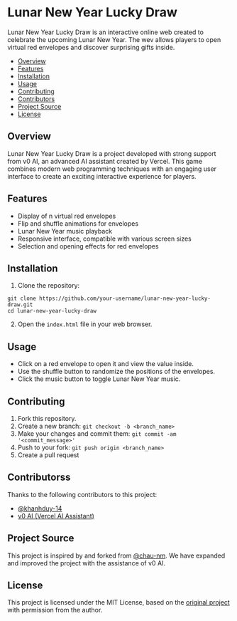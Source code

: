 # Lunar New Year Lucky Draw

Lunar New Year Lucky Draw is an interactive online web created to celebrate the upcoming Lunar New Year. The wev allows players to open virtual red envelopes and discover surprising gifts inside.

- [Overview](#overview)
- [Features](#features)
- [Installation](#installation)
- [Usage](#usage)
- [Contributing](#contributing)
- [Contributors](#contributors)
- [Project Source](#project-source)
- [License](#license)


## Overview

Lunar New Year Lucky Draw is a project developed with strong support from v0 AI, an advanced AI assistant created by Vercel. This game combines modern web programming techniques with an engaging user interface to create an exciting interactive experience for players.

## Features

- Display of n virtual red envelopes
- Flip and shuffle animations for envelopes
- Lunar New Year music playback
- Responsive interface, compatible with various screen sizes
- Selection and opening effects for red envelopes


## Installation

1. Clone the repository:

```shellscript
git clone https://github.com/your-username/lunar-new-year-lucky-draw.git
cd lunar-new-year-lucky-draw
```


2. Open the `index.html` file in your web browser.


## Usage

- Click on a red envelope to open it and view the value inside.
- Use the shuffle button to randomize the positions of the envelopes.
- Click the music button to toggle Lunar New Year music.


## Contributing

1. Fork this repository.
2. Create a new branch: `git checkout -b <branch_name>`
3. Make your changes and commit them: `git commit -am '<commit_message>'`
4. Push to your fork: `git push origin <branch_name>`
5. Create a pull request


## Contributorss

Thanks to the following contributors to this project:

- [@khanhduy-14](https://github.com/khanhduy-14)
- [v0 AI (Vercel AI Assistant)](https://v0.dev/)


## Project Source

This project is inspired by and forked from [@chau-nm](https://github.com/chau-nm). We have expanded and improved the project with the assistance of v0 AI.

## License

This project is licensed under the MIT License, based on the [original project](https://github.com/chau-nm/lixi2025) with permission from the author.
